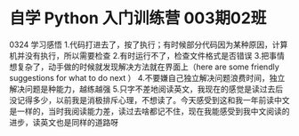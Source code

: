 # 自学 Python 入门训练营 003期02班
0324 学习感悟
1.代码打进去了，按了执行；有时候部分代码因为某种原因，计算机并没有执行，所以需要检查
2.有时运行不了，检查文件格式是否错误
3.把事情想复杂了，动手做的时候就发现解决方法就在界面上（here are some friendly suggestions for what to do next ）
4.不要嫌自己独立解决问题浪费时间，独立解决问题是种能力，越练越强
5.只字不差地阅读英文，我现在的感觉是读过去后没记得多少，以前我是消极排斥心理，不想读了。今天感受到这和我一年前读中文是一样的，当时我阅读能力差，读过去啥都记不住，现在我能感受到我中文阅读的进步，读英文也是同样的道路呀
